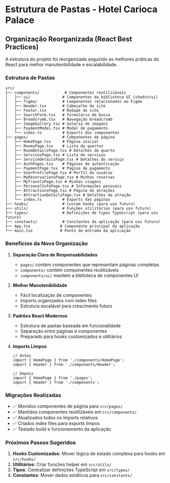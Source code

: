 # Estrutura de Pastas - Hotel Carioca Palace

## Organização Reorganizada (React Best Practices)

A estrutura do projeto foi reorganizada seguindo as melhores práticas do React para melhor manutenibilidade e escalabilidade.

### Estrutura de Pastas

```
src/
├── components/           # Componentes reutilizáveis
│   ├── ui/              # Componentes da biblioteca UI (shadcn/ui)
│   ├── figma/           # Componentes relacionados ao Figma
│   ├── Header.tsx       # Cabeçalho do site
│   ├── Footer.tsx       # Rodapé do site
│   ├── SearchForm.tsx   # Formulário de busca
│   ├── Breadcrumb.tsx   # Navegação breadcrumb
│   ├── ImageGallery.tsx # Galeria de imagens
│   ├── PaymentModal.tsx # Modal de pagamento
│   └── index.ts         # Exports dos componentes
├── pages/               # Componentes de página
│   ├── HomePage.tsx     # Página inicial
│   ├── RoomsPage.tsx    # Lista de quartos
│   ├── RoomDetailsPage.tsx # Detalhes do quarto
│   ├── ServicesPage.tsx # Lista de serviços
│   ├── ServiceDetailsPage.tsx # Detalhes do serviço
│   ├── AuthPages.tsx    # Páginas de autenticação
│   ├── PaymentPage.tsx  # Página de pagamento
│   ├── UserProfilePage.tsx # Perfil do usuário
│   ├── MyReservationsPage.tsx # Minhas reservas
│   ├── MyTravelsPage.tsx # Minhas viagens
│   ├── PersonalInfoPage.tsx # Informações pessoais
│   ├── AttractionsPage.tsx # Página de atrações
│   ├── AttractionDetailsPage.tsx # Detalhes da atração
│   └── index.ts         # Exports das páginas
├── hooks/               # Custom hooks (para uso futuro)
├── utils/               # Funções utilitárias (para uso futuro)
├── types/               # Definições de tipos TypeScript (para uso futuro)
├── constants/           # Constantes da aplicação (para uso futuro)
├── App.tsx             # Componente principal da aplicação
└── main.tsx            # Ponto de entrada da aplicação
```

### Benefícios da Nova Organização

1. **Separação Clara de Responsabilidades**
   - `pages/` contém componentes que representam páginas completas
   - `components/` contém componentes reutilizáveis
   - `components/ui/` mantém a biblioteca de componentes UI

2. **Melhor Manutenibilidade**
   - Fácil localização de componentes
   - Imports organizados com index files
   - Estrutura escalável para crescimento futuro

3. **Padrões React Modernos**
   - Estrutura de pastas baseada em funcionalidade
   - Separação entre páginas e componentes
   - Preparado para hooks customizados e utilitários

4. **Imports Limpos**
   ```tsx
   // Antes
   import { HomePage } from './components/HomePage';
   import { Header } from './components/Header';
   
   // Depois
   import { HomePage } from './pages';
   import { Header } from './components';
   ```

### Migrações Realizadas

- ✅ Movidos componentes de página para `src/pages/`
- ✅ Mantidos componentes reutilizáveis em `src/components/`
- ✅ Atualizados todos os imports relativos
- ✅ Criados index files para exports limpos
- ✅ Testado build e funcionamento da aplicação

### Próximos Passos Sugeridos

1. **Hooks Customizados**: Mover lógica de estado complexa para hooks em `src/hooks/`
2. **Utilitários**: Criar funções helper em `src/utils/`
3. **Tipos**: Centralizar definições TypeScript em `src/types/`
4. **Constantes**: Mover dados estáticos para `src/constants/`